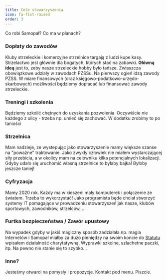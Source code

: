 ```yaml
---
title: Cele stowarzyszenia
icon: fa-fist-raised
order: 3
---
```


Co robi Samopał? Co ma w planach?

### Dopłaty do zawodów
Kluby strzeleckie i komercyjne strzelnice targają z ludzi kupe kasy. Strzelactwo jest głównie dla bogatych, których stać na zabawki. __Główną ideą__ jest to, zeby nasze strzeleckie hobby było tańsze. Zwłaszcza obowiązkowe udziały w zawodach PZSSu.
Na pierwszy ogień idzą zawody PZSS. W miare finansowych (oraz księgowo-podatkowo-urzędo-skarbowych) możliwości będziemy dopłacać lub finansować zawody strzeleckie.

### Treningi i szkolenia
Będziemy szkolić chętnych do uzyskania pozwolenia. Oczywiście nie każdego z ulicy - trzeba np. umieć się zachować.
W dodatku zrobimy to po taniości

### Strzelnica
Mam nadzieje, ze wystepując jako stowarzyszenie mamy większe szanse na "poważne" traktowanie. Jako zwykły człowiek nie miałem wystarczającej siły przebicia, a w okolicy mam na celowniku kilka potencjalnych lokalizacji.
Gdyby udało się uruchomić własną strzelnice to byłaby bajka! Byłoby jeszcze taniej!

### Cyfryzacja
Mamy 2020 rok. Każdy ma w kieszeni mały komputerek i połączenie ze światem. Trzeba to wykorzystać!
Jako programista będe chciał stworzyć systemy IT pomagające w prowadzeniu stowarzyszeń jak nasze, klubów sportowych, zawodników, strzelców, ...

### Furtka bezpieczeństwa / Zawór upustowy
Na wypadek gdyby w jakiś magiczny sposób zadziałała np. magia Internetów i Samopał miałby za dużo pieniędzy na swoim koncie do [Statutu](assets/images/STATUT.pdf) wpisałem działalność charytatywną.
Wyprawki szkolne, szlachetne paczki, itp. 
Na pewno nie stanie się to szybko...

### Inne?
Jesteśmy otwarci na pomysły i propozycje. Kontakt pod menu. Piszcie.
